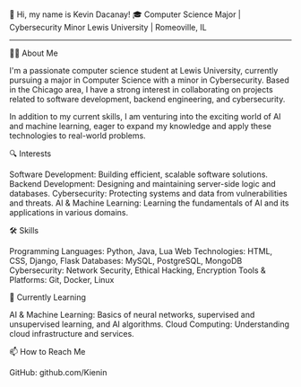 👋 Hi, my name is Kevin Dacanay!
🎓 Computer Science Major | Cybersecurity Minor
Lewis University | Romeoville, IL

------------------------------------------------------------------------------------------------------------------------------------------------------------------------------------

👨‍💻 About Me

I'm a passionate computer science student at Lewis University, currently pursuing a major in Computer Science with a minor in Cybersecurity. 
Based in the Chicago area, I have a strong interest in collaborating on projects related to software development, backend engineering, and cybersecurity.

In addition to my current skills, I am venturing into the exciting world of AI and machine learning, eager to expand my knowledge and apply these technologies to real-world problems.

🔍 Interests

Software Development: Building efficient, scalable software solutions.
Backend Development: Designing and maintaining server-side logic and databases.
Cybersecurity: Protecting systems and data from vulnerabilities and threats.
AI & Machine Learning: Learning the fundamentals of AI and its applications in various domains.

🛠️ Skills

Programming Languages: Python, Java, Lua
Web Technologies: HTML, CSS, Django, Flask
Databases: MySQL, PostgreSQL, MongoDB
Cybersecurity: Network Security, Ethical Hacking, Encryption
Tools & Platforms: Git, Docker, Linux

🌱 Currently Learning

AI & Machine Learning: Basics of neural networks, supervised and unsupervised learning, and AI algorithms.
Cloud Computing: Understanding cloud infrastructure and services.

📫 How to Reach Me

GitHub: github.com/Kienin
